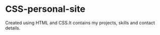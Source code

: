 # CSS-personal-site    
Created using HTML and CSS.It contains my projects, skills and contact details.
